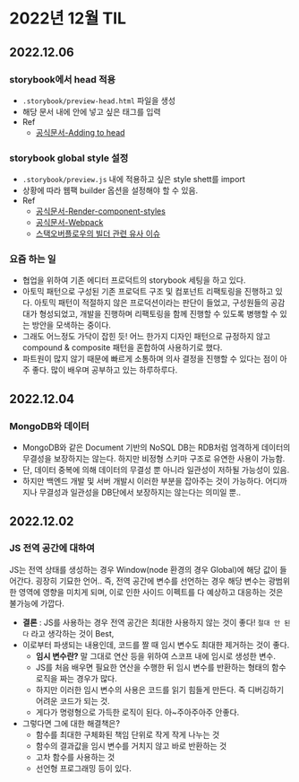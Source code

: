 # 2022년 12월 TIL

## 2022.12.06

### storybook에서 head 적용

- `.storybook/preview-head.html` 파일을 생성
- 해당 문서 내에 <head></head> 안에 넣고 싶은 태그를 입력
- Ref
  - [공식문서-Adding to head](https://storybook.js.org/docs/react/configure/story-rendering#adding-to-head)

### storybook global style 설정

- `.storybook/preview.js` 내에 적용하고 싶은 style shett를 import
- 상황에 따라 웹팩 builder 옵션을 설정해야 할 수 있음.
- Ref
  - [공식문서-Render-component-styles](https://storybook.js.org/docs/react/get-started/setup#render-component-styles)
  - [공식문서-Webpack](https://storybook.js.org/docs/react/builders/webpack#extendingstorybooks-webpack-config)
  - [스택오버플로우의 빌더 관련 유사 이슈](https://stackoverflow.com/questions/62654080/use-global-scss-with-storybook)

### 요즘 하는 일

- 협업을 위하여 기존 에디터 프로덕트의 storybook 세팅을 하고 있다.
- 아토믹 패턴으로 구성된 기존 프로덕트 구조 및 컴포넌트 리팩토링을 진행하고 있다. 아토믹 패턴이 적절하지 않은 프로덕션이라는 판단이 들었고, 구성원들의 공감대가 형성되었고, 개발을 진행하며 리팩토링을 함께 진행할 수 있도록 병행할 수 있는 방안을 모색하는 중이다.
- 그래도 어느정도 가닥이 잡힌 듯! 어느 한가지 디자인 패턴으로 규정하지 않고 compound & composite 패턴을 혼합하여 사용하기로 했다.
- 파트원이 많지 않기 때문에 빠르게 소통하며 의사 결정을 진행할 수 있다는 점이 아주 좋다. 많이 배우며 공부하고 있는 하루하루다.

## 2022.12.04

### MongoDB와 데이터

- MongoDB와 같은 Document 기반의 NoSQL DB는 RDB처럼 엄격하게 데이터의 무결성을 보장하지는 않는다. 하지만 비정형 스키마 구조로 유연한 사용이 가능함.
- 단, 데이터 중복에 의해 데이터의 무결성 뿐 아니라 일관성이 저하될 가능성이 있음.
- 하지만 백엔드 개발 및 서버 개발시 이러한 부분을 잡아주는 것이 가능하다. 어디까지나 무결성과 일관성을 DB단에서 보장하지는 않는다는 의미일 뿐..

## 2022.12.02

### JS 전역 공간에 대하여

JS는 전역 상태를 생성하는 경우 Window(node 환경의 경우 Global)에 해당 값이 들어간다. 굉장히 기묘한 언어.. 즉, 전역 공간에 변수를 선언하는 경우 해당 변수는 광범위한 영역에 영향을 미치게 되며, 이로 인한 사이드 이펙트를 다 예상하고 대응하는 것은 불가능에 가깝다.

- **결론** : JS를 사용하는 경우 전역 공간은 최대한 사용하지 않는 것이 좋다! `절대 안 된다` 라고 생각하는 것이 Best,
- 이로부터 파생되는 내용인데, 코드를 짤 때 임시 변수도 최대한 제거하는 것이 좋다.
  - **임시 변수란?** 말 그대로 연산 등을 위하여 스코프 내에 임시로 생성한 변수.
  - JS를 처음 배우면 필요한 연산을 수행한 뒤 임시 변수를 반환하는 형태의 함수 로직을 짜는 경우가 많다.
  - 하지만 이러한 임시 변수의 사용은 코드를 읽기 힘들게 만든다. 즉 디버깅하기 어려운 코드가 되는 것.
  - 게다가 명령형으로 가득한 로직이 된다. 아~주아주아주 안좋다.
- 그렇다면 그에 대한 해결책은?
  - 함수를 최대한 구체화된 책임 단위로 작게 작게 나누는 것
  - 함수의 결과값을 임시 변수를 거치지 않고 바로 반환하는 것
  - 고차 함수를 사용하는 것
  - 선언형 프로그래밍 등이 있다.
